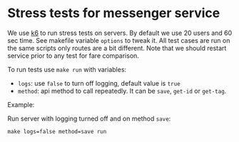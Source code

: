 Stress tests for messenger service
==============================================

We use [k6](https://k6.io/) to run stress tests on servers.
By default we use 20 users and 60 sec time.
See makefile variable `options` to tweak it.
All test cases are run on the same scripts only routes are a bit different.
Note that we should restart service prior to any test for fare comparison.

To run tests use `make run` with variables:

* `logs`: use `false` to turn off logging, default value is `true`
* `method`: api method to call repeatedly. It can be `save`, `get-id` or `get-tag`.

Example:

Run server with logging turned off and on method `save`:

```
make logs=false method=save run
```
